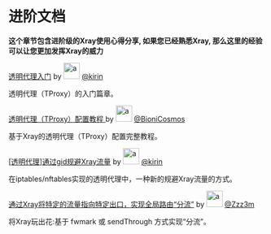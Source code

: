 # 进阶文档

**这个章节包含进阶级的Xray使用心得分享, 如果您已经熟悉Xray, 那么这里的经验可以让您更加发挥Xray的威力**



[透明代理入门](./transparent_proxy/transparent_proxy.md) by <img src="https://avatars2.githubusercontent.com/u/57820613?s=32" width="32px" height="32px" alt="a"/> [@kirin](https://github.com/kirin10000)</font>

透明代理（TProxy）的入门篇章。

[透明代理（TProxy）配置教程 ](./tproxy.md) by <img src="https://avatars2.githubusercontent.com/u/41363844?s=32" width="32px" height="32px" alt="a"/> [@BioniCosmos](https://github.com/BioniCosmos)</font>

基于Xray的透明代理（TProxy）配置完整教程。


[[透明代理]通过gid规避Xray流量](./iptables_gid.md) by <img src="https://avatars2.githubusercontent.com/u/57820613?s=32" width="32px" height="32px" alt="a"/> [@kirin](https://github.com/kirin10000)</font>

在iptables/nftables实现的透明代理中，一种新的规避Xray流量的方式。


[通过Xray将特定的流量指向特定出口，实现全局路由“分流”](./redirect.md) by <img src="https://avatars.githubusercontent.com/u/28607089?s=460" width="32px" height="32px" alt="a"/> [@Zzz3m](https://github.com/Zzz3m)</font>

将Xray玩出花:基于 fwmark 或 sendThrough 方式实现“分流”。
